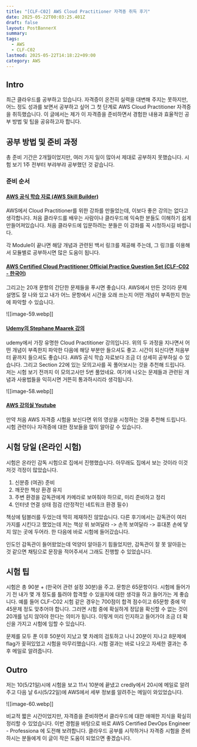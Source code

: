 ```yaml
---
title: "[CLF-C02] AWS Cloud Practitioner 자격증 취득 후기"
date: 2025-05-22T00:03:25.401Z
draft: false
layout: PostBannerX
summary:
tags:
  - AWS
  - CLF-C02
lastmod: 2025-05-22T14:18:22+09:00
category: AWS
---
```


## Intro

최근 클라우드를 공부하고 있습니다. 자격증이 온전히 실력을 대변해 주지는 못하지만, 어느 정도 성과를 보면서 공부하고 싶어 그 첫 단계로 AWS Cloud Practitioner 자격증을 취득했습니다. 이 글에서는 제가 이 자격증을 준비하면서 경험한 내용과 효율적인 공부 방법 및 팁을 공유하고자 합니다.

## 공부 방법 및 준비 과정

총 준비 기간은 2개월이었지만, 여러 가지 일이 많아서 제대로 공부하지 못했습니다. 시험 보기 1주 전부터 부랴부랴 공부했던 것 같습니다.

### 준비 순서

#### [AWS 공식 학습 자료 (AWS Skill Builder)](https://explore.skillbuilder.aws/learn/courses/13522/aws-cloud-practitioner-essentials-hangug-eo)

AWS에서 Cloud Practitioner를 위한 강좌를 만들었는데, 이보다 좋은 강의는 없다고 생각합니다. 처음 클라우드를 배우는 사람이나 클라우드에 익숙한 분들도 이해하기 쉽게 만들어져있습니다. 처음 클라우드에 입문하려는 분들은 이 강좌를 꼭 시청하시길 바랍니다.

각 Module이 끝나면 해당 개념과 관련된 백서 링크를 제공해 주는데, 그 링크를 이용해서 모듈별로 공부하시면 많은 도움이 됩니다.

#### [AWS Certified Cloud Practitioner Official Practice Question Set (CLF-C02 - 한국어)](https://explore.skillbuilder.aws/learn/courses/16814/aws-certified-cloud-practitioner-official-practice-question-set-clf-c02-hangug-eo/lessons)

그리고는 20개 문항의 간단한 문제들을 푸시면 좋습니다. AWS에서 만든 것이라 문제 설명도 잘 나와 있고 내가 어느 문항에서 시간을 오래 쓰는지 어떤 개념이 부족한지 한눈에 파악할 수 있습니다.

![[image-59.webp]]

#### [Udemy의 Stephane Maarek 강의](https://www.udemy.com/course/aws-certified-cloud-practitioner-new/)

udemy에서 가장 유명한 Cloud Practitioner 강의입니다. 위의 두 과정을 지나면서 어떤 개념이 부족한지 파악한 다음에 해당 부분만 들으셔도 좋고. 시간이 되신다면 처음부터 끝까지 들으셔도 좋습니다. AWS 공식 학습 자료보다 조금 더 상세히 공부하실 수 있습니다. 그리고 Section 22에 있는 모의고사를 꼭 풀어보시는 것을 추천해 드립니다. 저는 시험 보기 전까지 이 모의고사만 5번 풀었네요. 여기에 나오는 문제들과 관련된 개념과 사용법들을 익히시면 거뜬히 통과하시리라 생각됩니다.

![[image-58.webp]]

#### [AWS 강의실 Youtube](https://www.youtube.com/watch?v=T17iGqvYi6s)

만약 처음 AWS 자격증 시험을 보신다면 위의 영상을 시청하는 것을 추천해 드립니다. 시험 관련이나 자격증에 대한 정보들을 많이 알아갈 수 있습니다.

## 시험 당일 (온라인 시험)

시험은 온라인 감독 시험으로 집에서 진행했습니다. 아무래도 집에서 보는 것이라 이것저것 걱정이 많았습니다.

1. 신분증 (여권) 준비
2. 깨끗한 책상 환경 유지
3. 주변 환경을 감독관에게 카메라로 보여줘야 하므로, 미리 준비하고 정리
4. 인터넷 연결 상태 점검 (안정적인 네트워크 환경 필수)

책상에 텀블러를 두었는데 딱히 제재하진 않았습니다. 다른 후기에서는 감독관이 여러 가지를 시킨다고 했었는데 저는 책상 위 보여달라 -> 손목 보여달라 -> 휴대폰 손에 닿지 않는 곳에 두어라. 한 다음에 바로 시험에 들어갔습니다.

인도인 감독관이 들어왔었는데 억양이 알아듣기 힘들었지만, 감독관이 잘 못 알아듣는 것 같으면 채팅으로 문장을 적어주셔서 그래도 진행할 수 있었습니다.

## 시험 팁

시험은 총 90분 + (한국어 관련 설정 30분)을 주고. 문항은 65문항이다. 시험에 들어가기 전 내가 몇 개 정도를 틀려야 합격할 수 있을지에 대한 생각을 하고 들어가는 게 좋습니다. 예를 들어 CLF-C02 시험 같은 경우는 700점이 합격 점수이고 65문항 중에 약 45문제 정도 맞추어야 합니다. 그러면 시험 중에 확실하게 정답을 확신할 수 없는 것이 20개를 넘지 않아야 한다는 의미가 됩니다. 이렇게 미리 인지하고 들어가야 조금 더 확신을 가지고 시험에 임할 수 있습니다.

문제를 모두 푼 이후 50분이 지났고
몇 차례의 검토하고 나니 20분이 지나고 8문제에 flag가 꽂혀있었고 시험을 마무리했습니다.
시험 결과는 바로 나오고 자세한 결과는 추후 메일로 알려줍니다.

## Outro

저는 10(5/21일)시에 시험을 보고 11시 10분에 끝냈고 credly에서 20시에 메일로 알려주고 다음 날 6시(5/22일)에 AWS에서 세부 정보를 알려주는 메일이 와있었습니다.

![[image-60.webp]]

비교적 짧은 시간이었지만, 자격증을 준비하면서 클라우드에 대한 애매한 지식을 확실히 정리할 수 있었습니다. 이번 경험을 바탕으로 바로 AWS Certified DevOps Engineer - Professiona 에 도전해 보려합니다.
클라우드 공부를 시작하거나 자격증 시험을 준비하시는 분들에게 이 글이 작은 도움이 되었으면 좋겠습니다.
